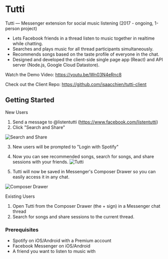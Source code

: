 # Tutti

Tutti   —    Messenger   extension   for   social   music   listening    (2017   -   ongoing,   1-person   project)
* Lets   Facebook   friends   in   a   thread   listen   to   music   together   in   realtime   while   chatting.
* Searches   and   plays   music   for   all   thread   participants   simultaneously.
* Recommends songs based on the taste profile of everyone in the chat.
* Designed   and   developed   the   client-side   single   page   app   (React)   and   API   server   (Node.js,   Google
Cloud   Datastore).

Watch the Demo Video: https://youtu.be/Wn03N4eRnc8

Check out the Client Repo: https://github.com/isaacchien/tutti-client

## Getting Started

New Users
1. Send a message to @listentutti (https://www.facebook.com/listentutti)
2. Click "Search and Share"

![Search and Share](https://user-images.githubusercontent.com/6413636/34394163-45b05e3e-eb0c-11e7-8198-b954738b01cf.PNG)

3. New users will be prompted to "Login with Spotify"
4. Now you can see recommended songs, search for songs, and share sessions with your friends. 
![Tutti](https://user-images.githubusercontent.com/6413636/36509629-1e26c724-1715-11e8-9fd1-e52aaf8e2347.PNG)

5. Tutti will now be saved in Messenger's Composer Drawer so you can easily access it in any chat.  

![Composer Drawer](https://user-images.githubusercontent.com/6413636/34394161-457df962-eb0c-11e7-92d0-9a55e57a601e.PNG)

Existing Users
1. Open Tutti from the Composer Drawer (the + sign) in a Messenger chat thread
2. Search for songs and share sessions to the current thread. 

### Prerequisites
* Spotify on iOS/Android with a Premium account
* Facebook Messenger on iOS/Android 
* A friend you want to listen to music with  


